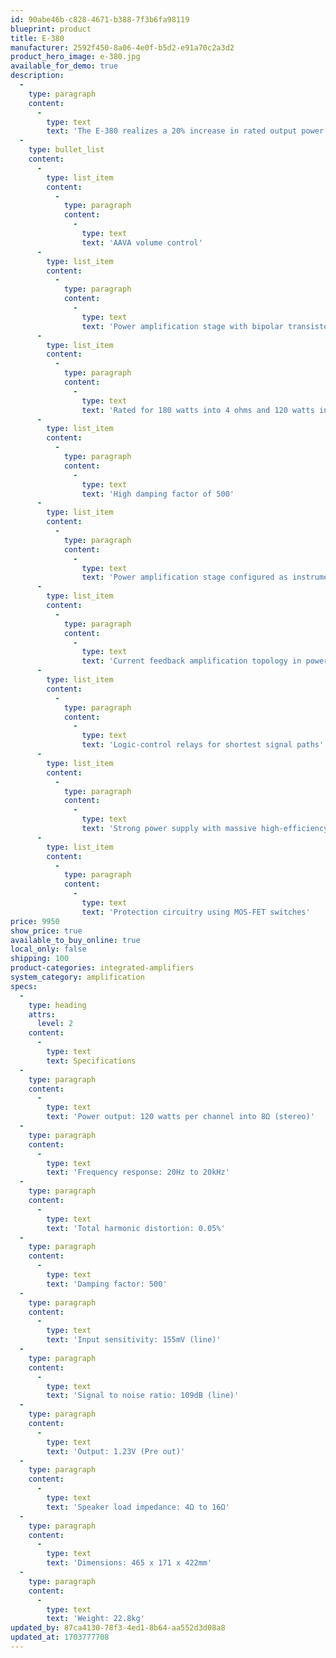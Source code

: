 ```yaml
---
id: 90abe46b-c828-4671-b388-7f3b6fa98119
blueprint: product
title: E-380
manufacturer: 2592f450-8a06-4e0f-b5d2-e91a70c2a3d2
product_hero_image: e-380.jpg
available_for_demo: true
description:
  -
    type: paragraph
    content:
      -
        type: text
        text: 'The E-380 realizes a 20% increase in rated output power thanks to a reinforced power amplification stage and power supply. The further evolved AAVA volume control system allows music enjoyment at any level without even the slightest degradation of signal quality. The power amplifier section utilizes the instrumentation amplifier principle to achieve outstanding S/N ratio. Low impedance design of the output circuitry results in a damping factor of 500, ensuring that the potential of every speaker can be brought out to the fullest. Enjoy a musical performance of amazing transparency and dynamism.'
  -
    type: bullet_list
    content:
      -
        type: list_item
        content:
          -
            type: paragraph
            content:
              -
                type: text
                text: 'AAVA volume control'
      -
        type: list_item
        content:
          -
            type: paragraph
            content:
              -
                type: text
                text: 'Power amplification stage with bipolar transistors in double parallel push-pull configuration'
      -
        type: list_item
        content:
          -
            type: paragraph
            content:
              -
                type: text
                text: 'Rated for 180 watts into 4 ohms and 120 watts into 8 ohms'
      -
        type: list_item
        content:
          -
            type: paragraph
            content:
              -
                type: text
                text: 'High damping factor of 500'
      -
        type: list_item
        content:
          -
            type: paragraph
            content:
              -
                type: text
                text: 'Power amplification stage configured as instrumentation amplifier'
      -
        type: list_item
        content:
          -
            type: paragraph
            content:
              -
                type: text
                text: 'Current feedback amplification topology in power amplification stage'
      -
        type: list_item
        content:
          -
            type: paragraph
            content:
              -
                type: text
                text: 'Logic-control relays for shortest signal paths'
      -
        type: list_item
        content:
          -
            type: paragraph
            content:
              -
                type: text
                text: 'Strong power supply with massive high-efficiency transformer and large filtering capacitors'
      -
        type: list_item
        content:
          -
            type: paragraph
            content:
              -
                type: text
                text: 'Protection circuitry using MOS-FET switches'
price: 9950
show_price: true
available_to_buy_online: true
local_only: false
shipping: 100
product-categories: integrated-amplifiers
system_category: amplification
specs:
  -
    type: heading
    attrs:
      level: 2
    content:
      -
        type: text
        text: Specifications
  -
    type: paragraph
    content:
      -
        type: text
        text: 'Power output: 120 watts per channel into 8Ω (stereo)'
  -
    type: paragraph
    content:
      -
        type: text
        text: 'Frequency response: 20Hz to 20kHz'
  -
    type: paragraph
    content:
      -
        type: text
        text: 'Total harmonic distortion: 0.05%'
  -
    type: paragraph
    content:
      -
        type: text
        text: 'Damping factor: 500'
  -
    type: paragraph
    content:
      -
        type: text
        text: 'Input sensitivity: 155mV (line)'
  -
    type: paragraph
    content:
      -
        type: text
        text: 'Signal to noise ratio: 109dB (line)'
  -
    type: paragraph
    content:
      -
        type: text
        text: 'Output: 1.23V (Pre out)'
  -
    type: paragraph
    content:
      -
        type: text
        text: 'Speaker load impedance: 4Ω to 16Ω'
  -
    type: paragraph
    content:
      -
        type: text
        text: 'Dimensions: 465 x 171 x 422mm'
  -
    type: paragraph
    content:
      -
        type: text
        text: 'Weight: 22.8kg'
updated_by: 87ca4130-78f3-4ed1-8b64-aa552d3d08a8
updated_at: 1703777708
---
```

